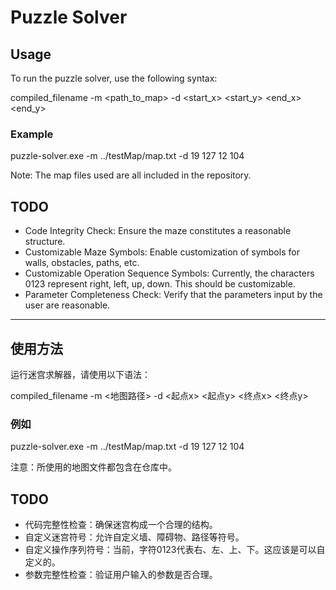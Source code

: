 # Puzzle Solver

## Usage

To run the puzzle solver, use the following syntax:

compiled_filename -m <path_to_map> -d <start_x> <start_y> <end_x> <end_y>

### Example


puzzle-solver.exe -m ../testMap/map.txt -d 19 127 12 104  

Note: The map files used are all included in the repository.

## TODO 
 - Code Integrity Check: Ensure the maze constitutes a reasonable structure.
 - Customizable Maze Symbols: Enable customization of symbols for walls, obstacles, paths, etc.
 - Customizable Operation Sequence Symbols: Currently, the characters 0123 represent right, left, up, down. This should be customizable.
 - Parameter Completeness Check: Verify that the parameters input by the user are reasonable.  
 
------------------------------------------------------------------------------------------------------------------------------------------------------

## 使用方法
运行迷宫求解器，请使用以下语法：

compiled_filename -m <地图路径> -d <起点x> <起点y> <终点x> <终点y>
### 例如

puzzle-solver.exe -m ../testMap/map.txt -d 19 127 12 104

注意：所使用的地图文件都包含在仓库中。

## TODO
 - 代码完整性检查：确保迷宫构成一个合理的结构。  
 - 自定义迷宫符号：允许自定义墙、障碍物、路径等符号。  
 - 自定义操作序列符号：当前，字符0123代表右、左、上、下。这应该是可以自定义的。  
 - 参数完整性检查：验证用户输入的参数是否合理。  
